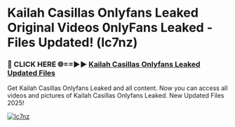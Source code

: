 # Kailah Casillas Onlyfans Leaked Original Videos 0nlyFans Leaked - Files Updated! (lc7nz)

<h3>🔴 CLICK HERE 🌐==►► <a href="https://best4dudes.click/HH4t6V" rel="nofollow">Kailah Casillas Onlyfans Leaked Updated Files</a></h3>

Get Kailah Casillas Onlyfans Leaked and all content. Now you can access all videos and pictures of Kailah Casillas Onlyfans Leaked. New Updated Files 2025!

[![lc7nz](https://github.com/user-attachments/assets/8c521d6e-e6e3-4a75-9320-d58ab9d79d5b)](https://best4dudes.click/HH4t6V)
